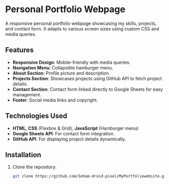 # Personal Portfolio Webpage

A responsive personal portfolio webpage showcasing my skills, projects, and contact form. It adapts to various screen sizes using custom CSS and media queries.

## Features

- **Responsive Design**: Mobile-friendly with media queries.
- **Navigation Menu**: Collapsible hamburger menu.
- **About Section**: Profile picture and description.
- **Projects Section**: Showcases projects using GitHub API to fetch project details.
- **Contact Section**: Contact form linked directly to Google Sheets for easy management.
- **Footer**: Social media links and copyright.

## Technologies Used

- **HTML**, **CSS** (Flexbox & Grid), **JavaScript** (Hamburger menu)
- **Google Sheets API**: For contact form integration.
- **GitHub API**: For displaying project details dynamically.

## Installation

1. Clone the repository:

   ```bash
   git clone https://github.com/Soham-droid-pixel/MyPortfoliowebsite.git
